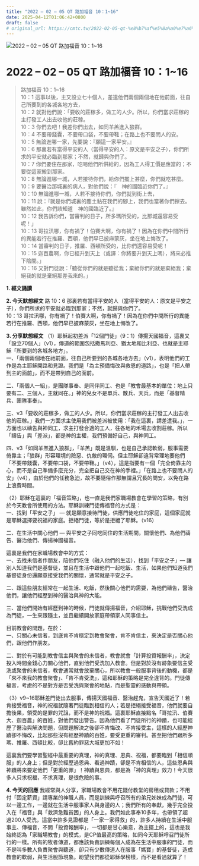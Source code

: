 ```yaml
---
title: "2022 – 02 – 05 QT 路加福音 10：1~16"
date: 2025-04-12T01:06:42+0800
draft: false
# original_url: https://cmtc.tw/2022-02-05-qt-%e8%b7%af%e5%8a%a0%e7%a6%8f%e9%9f%b3-10%ef%bc%9a116
---
```


![2022 – 02 – 05 QT 路加福音 10：1\~16](/images/qt.jpg   "2022 – 02 – 05 QT 路加福音 10：1\~16")

# 2022 – 02 – 05 QT 路加福音 10：1\~16

> 路加福音 10：1\~16  
> 10：1 這事以後，主又設立七十個人，差遣他們兩個兩個地在他前面，往自己所要到的各城各地方去，  
> 10：2 就對他們說：「要收的莊稼多，做工的人少。所以，你們當求莊稼的主打發工人出去收他的莊稼。  
> 10：3 你們去吧！我差你們出去，如同羊羔進入狼群。  
> 10：4 不要帶錢囊，不要帶口袋，不要帶鞋；在路上也不要問人的安。  
> 10：5 無論進哪一家，先要說：『願這一家平安。』  
> 10：6 那裏若有當得平安的人（當得平安的人：原文是平安之子），你們所求的平安就必臨到那家；不然，就歸與你們了。  
> 10：7 你們要住在那家，吃喝他們所供給的，因為工人得工價是應當的；不要從這家搬到那家。  
> 10：8 無論進哪一城，人若接待你們，給你們擺上甚麼，你們就吃甚麼。  
> 10：9 要醫治那城裏的病人，對他們說：『　神的國臨近你們了。』  
> 10：10 無論進哪一城，人若不接待你們，你們就到街上去，  
> 10：11 說：『就是你們城裏的塵土黏在我們的腳上，我們也當著你們擦去。雖然如此，你們該知道　神的國臨近了。』  
> 10：12 我告訴你們，當審判的日子，所多瑪所受的，比那城還容易受呢！」  
> 10：13 哥拉汛哪，你有禍了！伯賽大啊，你有禍了！因為在你們中間所行的異能若行在推羅、西頓，他們早已披麻蒙灰，坐在地上悔改了。  
> 10：14 當審判的日子，推羅、西頓所受的，比你們還容易受呢！  
> 10：15 迦百農啊，你已經升到天上（或譯：你將要升到天上嗎），將來必推下陰間。」  
> 10：16 又對門徒說：「聽從你們的就是聽從我；棄絕你們的就是棄絕我；棄絕我的就是棄絕那差我來的。」

**1. 經文誦讀**

**2.  今天默想經文**
路 10：6 那裏若有當得平安的人（當得平安的人：原文是平安之子），你們所求的平安就必臨到那家；不然，就歸與你們了。  
10：13 哥拉汛哪，你有禍了！伯賽大啊，你有禍了！因為在你們中間所行的異能若行在推羅、西頓，他們早已披麻蒙灰，坐在地上悔改了。

**3. 分享默想經文**
（1）耶穌起初差派「12個門徒」（9：1）傳揚天國福音，這裏又「設立70個人」（v1），傳道的範圍包括撒馬利亞、猶太地和比利亞、也就是主耶穌「所要到的各城各地方」。  
一、「兩個兩個地在祂前面，往自己所要到的各城各地方去」（v1），表明他們的工作是為主耶穌開路和見證。我們是「為主預備悔改與救恩的道路」，也是「把人帶到主的面前」，而不是帶到自己的面前。

二、「兩個人一組」，是團隊事奉、是同伴同工、也是「教會最基本的單位：地上只要有二、三個人，主就同在。」神的兒女不是單兵、散兵、天兵，而是「基督精兵、團隊事奉」。

三、v3「要收的莊稼多，做工的人少。所以，你們當求莊稼的主打發工人出去收他的莊稼。」我們一方面求主使用我們被差派被使用：「我在這裏，請差遣我。」，一方面也以禱告與神同工，求主打發合適的工人，往各地的禾場去收割莊稼。所以「禱告」與「差派」，都是神的主權，我們預備好自己，與神同工。

四、v3「如同羊羔進入狼群」，「羊羔」既是溫馴，也是自己承認軟弱，服事需要倚靠主；「狼群」形容環境的險惡、仇敵的環伺。但主耶穌卻違背常理地要他們「不要帶錢囊，不要帶口袋，不要帶鞋。」（v4），這是指要有一個「完全倚靠主的心，而不是自己準備多麼充分，完全把自己交在神的手裡。」「在路上也不要問人的安」（v4），由於他們的任務急迫，故不要隨俗作那無謂且冗長的問安，以免在路上浪費時間。

（2）耶穌在這裏的「福音策略」，也一直是我們家職場教會在學習的策略，有別於今天教會所使用的方法。耶穌訓練門徒傳福音的方式是：  
一、找到「平安之子」 — 就是願意接待門徒，供應門徒吃住的家庭，這個家庭就是耶穌選擇要祝福的家庭。拒絕門徒，等於是拒絕了耶穌。（v16）

二、在生活中關心他們 — 與平安之子同吃同住的生活期間，關懷他們、為他們禱告、醫治他們、傳揚神國福音。

這裏是我們在家職場教會中的方式：  
一、去找未信者作朋友，陪他們吃住（融入他們的生活），找到「平安之子」— 讓別人知道我們是基督徒，並且在生活中跟他們一起吃飯、生活，如果他們知道我們基督徒身份還願意接受我們的關懷，通常就是平安之子。

二、跟這些朋友經常在一起生活、吃飯，然後關心他們的需要，為他們禱告，醫治他們，讓他們經歷到神的醫治與神的大能。

三、當他們開始有經歷到神的時候，門徒就傳揚福音，介紹耶穌，挑戰他們受洗成為門徒，一生來跟隨主，並且繼續開放家庭帶領家人同事信主。

目前教會的問題，在於：  
一、只關心未信者，到底肯不肯穩定到教會聚會，肯不肯信主，來決定是否關心他們，跟他們作朋友。

二、對於有可能到教會信主與聚會的未信者，教會就會「計算投資報酬率」，決定投入時間金錢心力關心他們，直到他們受洗加入教會。但是對於沒有跡象要信主受洗或聚會的未信者，教會通常就會放棄關心，所以教會一般服事背後的動機，都是「來不來我的教會聚會」、「肯不肯受洗」，這和耶穌的策略是完全違背的。門徒傳福音，考慮的不是對方是否受洗與聚會的地點，而是聖靈的感動與帶領。

（3）v9\~16耶穌差門徒出去服事，傳揚天國福音、醫治趕鬼，宣告天國近了！若肯接受福音，神的祝福就隨著門徒臨到相信的人；若是拒絕接受福音，他們就要自擔後果，領受的是罪的咒詛，而不是神的祝福。這裏耶穌直接點名「哥拉汛、伯賽大、迦百農」的百姓，對他們發出警告。因為他們看了門徒所行的神蹟，也可能經歷了醫治與解決問題，但問題解決之後卻不肯悔改、不肯接受主，這樣的人經歷神蹟卻不悔改，比起那些沒有經歷神蹟的百姓，要受更重的審判。甚至把他們跟所多瑪、推羅、西頓比較，卻比舊約罪惡大城更加不如！

這裏我們要學習聖經中最重要的真理，神的真理、恩典、祝福，都要臨到「相信順服」的人身上；但是對於經歷過恩典、看過神蹟，卻是不肯相信的人，這些恩典與神蹟將來要定他們「更重的罪」！神蹟與恩典，都是為「神的真理」效力！今天很多人只求祝福，不求真理，是很危險的事。

**4. 今天的回應**
我經常與人分享，家職場教會不用花錢付教堂的房租或貸款；不用付「固定薪資」請專業的神職人員，而是訓練與呼召所有的弟兄姊妹成為門徒，可以一邊工作，一邊就在生活中服事家人與身邊的人；我們所有的奉獻，幾乎完全投入在「福音」與「救濟急難貧困」的人身上。我們如此事奉10多年，也帶領了超過200人受洗，這當中許多見證都是「一家一家得救」的，許多人持續在生活中服事主、傳福音，不問「投資報酬率」，一切都是甘心樂意，為主擺上的，這也是我始終認為「家職場教會」的模式，是CP值最高的策略，如同今天耶穌呼召門徒所行的一樣。所有的牧者傳道，都應該負責訓練每個人成為在生活中服事的門徒，而不是叫多數人負責聚會與聽道，卻只有少數傳道人在服事「媽寶」的基督徒，造成教會的軟弱，與生活脫節現象。盼望我們都從耶穌學榜樣，而不是看過就算了！
